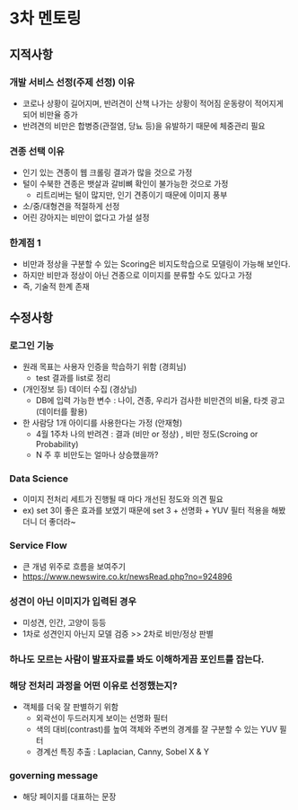 # 3차 멘토링

## 지적사항

### 개발 서비스 선정(주제 선정) 이유
  - 코로나 상황이 길어지며, 반려견이 산책 나가는 상황이 적어짐 운동량이 적어지게 되어 비만율 증가
  - 반려견의 비만은 합병증(관절염, 당뇨 등)을 유발하기 때문에 체중관리 필요

### 견종 선택 이유
  - 인기 있는 견종이 웹 크롤링 결과가 많을 것으로 가정
  - 털이 수북한 견종은 뱃살과 갈비뼈 확인이 불가능한 것으로 가정
    - 리트리버는 털이 많지만, 인기 견종이기 때문에 이미지 풍부
  - 소/중/대형견을 적절하게 선정
  - 어린 강아지는 비만이 없다고 가설 설정

### 한계점 1
  - 비만과 정상을 구분할 수 있는 Scoring은 비지도학습으로 모델링이 가능해 보인다.
  - 하지만 비만과 정상이 아닌 견종으로 이미지를 분류할 수도 있다고 가정
  - 즉, 기술적 한계 존재

## 수정사항

### 로그인 기능
  - 원래 목표는 사용자 인증을 학습하기 위함 (경희님)
    - test 결과를 list로 정리
  - (개인정보 등) 데이터 수집 (경상님)
    - DB에 입력 가능한 변수 : 나이, 견종, 우리가 검사한 비만견의 비율, 타겟 광고(데이터를 활용)
  - 한 사람당 1개 아이디를 사용한다는 가정 (안재형)
    - 4월 1주차 나의 반려견 : 결과 (비만 or 정상) , 비만 정도(Scroing or Probability)
    - N 주 후 비만도는 얼마나 상승했을까?

### Data Science
  - 이미지 전처리 세트가 진행될 때 마다 개선된 정도와 의견 필요
  - ex) set 3이 좋은 효과를 보였기 때문에 set 3 + 선명화 + YUV 필터 적용을 해봤더니 더 좋더라~

### Service Flow
  - 큰 개념 위주로 흐름을 보여주기
  - https://www.newswire.co.kr/newsRead.php?no=924896

### 성견이 아닌 이미지가 입력된 경우
  - 미성견, 인간, 고양이 등등
  - 1차로 성견인지 아닌지 모델 검증 >> 2차로 비만/정상 판별

### 하나도 모르는 사람이 발표자료를 봐도 이해하게끔 포인트를 잡는다.

### 해당 전처리 과정을 어떤 이유로 선정했는지?
  - 객체를 더욱 잘 판별하기 위함
    - 외곽선이 두드러지게 보이는 선명화 필터
    - 색의 대비(contrast)를 높여 객체와 주변의 경계를 잘 구분할 수 있는 YUV 필터
    - 경계선 특징 추출 : Laplacian, Canny, Sobel X & Y

### governing message
  - 해당 페이지를 대표하는 문장
